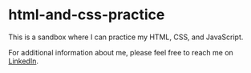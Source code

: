 # html-and-css-practice

This is a sandbox where I can practice my HTML, CSS, and JavaScript.

For additional information about me, please feel free to reach me on [LinkedIn](https://www.linkedin.com/in/rachelbock).







